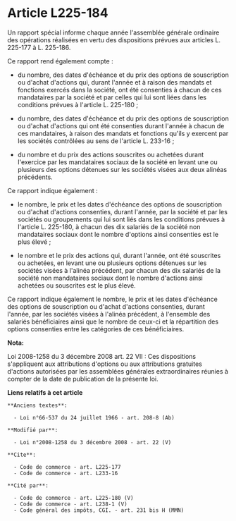 # Article L225-184

Un rapport spécial informe chaque année l'assemblée générale ordinaire des opérations réalisées en vertu des dispositions
prévues aux articles L. 225-177 à L. 225-186. 

Ce rapport rend également compte :

- du nombre, des dates d'échéance et du prix des options de souscription ou d'achat d'actions qui, durant l'année et à raison
des mandats et fonctions exercés dans la société, ont été consenties à chacun de ces mandataires par la société et par celles
qui lui sont liées dans les conditions prévues à l'article L. 225-180 ;

- du nombre, des dates d'échéance et du prix des options de souscription ou d'achat d'actions qui ont été consenties durant
l'année à chacun de ces mandataires, à raison des mandats et fonctions qu'ils y exercent par les sociétés contrôlées au sens
de l'article L. 233-16 ;

- du nombre et du prix des actions souscrites ou achetées durant l'exercice par les mandataires sociaux de la société en
levant une ou plusieurs des options détenues sur les sociétés visées aux deux alinéas précédents. 

Ce rapport indique également :

- le nombre, le prix et les dates d'échéance des options de souscription ou d'achat d'actions consenties, durant l'année, par
la société et par les sociétés ou groupements qui lui sont liés dans les conditions prévues à l'article L. 225-180, à chacun
des dix salariés de la société non mandataires sociaux dont le nombre d'options ainsi consenties est le plus élevé ;

- le nombre et le prix des actions qui, durant l'année, ont été souscrites ou achetées, en levant une ou plusieurs options
détenues sur les sociétés visées à l'alinéa précédent, par chacun des dix salariés de la société non mandataires sociaux dont
le nombre d'actions ainsi achetées ou souscrites est le plus élevé. 

Ce rapport indique également le nombre, le prix et les dates d'échéance des options de souscription ou d'achat d'actions
consenties, durant l'année, par les sociétés visées à l'alinéa précédent, à l'ensemble des salariés bénéficiaires ainsi que
le nombre de ceux-ci et la répartition des options consenties entre les catégories de ces bénéficiaires.

**Nota:**

Loi 2008-1258 du 3 décembre 2008 art. 22 VII : Ces dispositions s'appliquent aux attributions d'options ou aux attributions
gratuites d'actions autorisées par les assemblées générales extraordinaires réunies à compter de la date de publication de la
présente loi.

**Liens relatifs à cet article**

	**Anciens textes**:

	  - Loi n°66-537 du 24 juillet 1966 - art. 208-8 (Ab)

	**Modifié par**:

	  - Loi n°2008-1258 du 3 décembre 2008 - art. 22 (V)

	**Cite**:

	  - Code de commerce - art. L225-177
	  - Code de commerce - art. L233-16

	**Cité par**:

	  - Code de commerce - art. L225-180 (V)
	  - Code de commerce - art. L238-1 (V)
	  - Code général des impôts, CGI. - art. 231 bis H (MMN)
